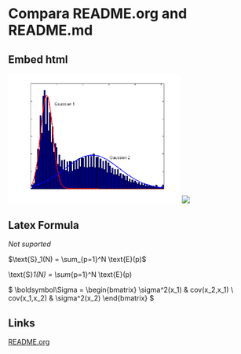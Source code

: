 # Compara README.org and README.md  

## Embed html

<img src="images/2_gaus.png" width="350"/>

<img src="http://i.imgur.com/iDNiL13.jpg" width="200"/>
   
## Latex Formula
 
*Not suported*
    
$\text{S}_1(N) = \sum_{p=1}^N \text{E}(p)$

\text{S}_1(N) = \sum_{p=1}^N \text{E}(p)

$
\boldsymbol\Sigma = \begin{bmatrix}
\sigma^2(x_1) & cov(x_2,x_1) \\
cov(x_1,x_2) &  \sigma^2(x_2)
\end{bmatrix}
$

## Links

[README.org](README.org)
  
